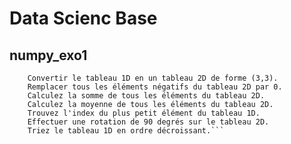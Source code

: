 # Data Scienc Base

## numpy_exo1
``` Créez un tableau Numpy 1D contenant les nombres entiers de 0 à 9.
    Convertir le tableau 1D en un tableau 2D de forme (3,3).
    Remplacer tous les éléments négatifs du tableau 2D par 0.
    Calculez la somme de tous les éléments du tableau 2D.
    Calculez la moyenne de tous les éléments du tableau 2D.
    Trouvez l'index du plus petit élément du tableau 1D.
    Effectuer une rotation de 90 degrés sur le tableau 2D.
    Triez le tableau 1D en ordre décroissant.```